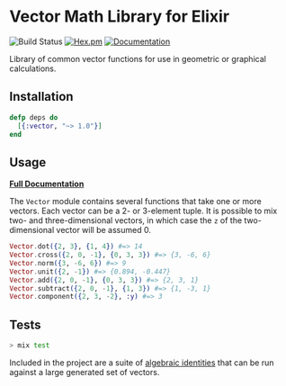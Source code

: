 # Vector Math Library for Elixir

![Build Status](https://github.com/pkinney/vector_ex/actions/workflows/ci.yaml/badge.svg)
[![Hex.pm](https://img.shields.io/hexpm/v/vector.svg)](https://hex.pm/packages/vector)
[![Documentation](https://img.shields.io/badge/documentation-gray)](https://hexdocs.pm/vector)

Library of common vector functions for use in geometric or graphical calculations.

## Installation

```elixir
defp deps do
  [{:vector, "~> 1.0"}]
end
```

## Usage

**[Full Documentation](https://hexdocs.pm/vector/Vector.html)**

The `Vector` module contains several functions that take one or more vectors.
Each vector can be a 2- or 3-element tuple.  It is possible to mix two- and
three-dimensional vectors, in which case the `z` of the two-dimensional vector
will be assumed 0.

```elixir
Vector.dot({2, 3}, {1, 4}) #=> 14
Vector.cross({2, 0, -1}, {0, 3, 3}) #=> {3, -6, 6}
Vector.norm({3, -6, 6}) #=> 9
Vector.unit({2, -1}) #=> {0.894, -0.447}
Vector.add({2, 0, -1}, {0, 3, 3}) #=> {2, 3, 1}
Vector.subtract({2, 0, -1}, {1, 3}) #=> {1, -3, 1}
Vector.component({2, 3, -2}, :y) #=> 3
```

## Tests

```bash
> mix test
```

Included in the project are a suite of
[algebraic identities](https://en.wikipedia.org/wiki/Vector_algebra_relations#Addition_and_multiplication_of_vectors)
that can be run against a large generated set of vectors.
